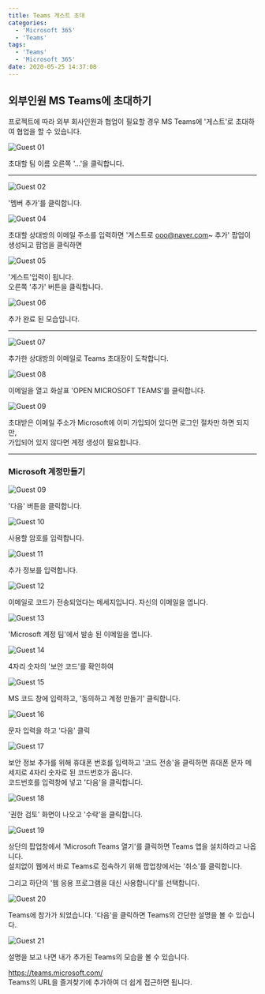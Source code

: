 ```yaml
---
title: Teams 게스트 초대
categories:
  - 'Microsoft 365'
  - 'Teams'
tags:
  - 'Teams'
  - 'Microsoft 365'
date: 2020-05-25 14:37:08
---
```

## 외부인원 MS Teams에 초대하기

프로젝트에 따라 외부 회사인원과 협업이 필요할 경우 MS Teams에 '게스트'로 초대하여 협업을 할 수 있습니다.

![Guest 01](https://user-images.githubusercontent.com/53321666/82963625-600a0380-9ffe-11ea-9f4a-b9b81d8f8bfa.png)

초대할 팀 이름 오른쪽 '...'을 클릭합니다.

---

![Guest 02](https://user-images.githubusercontent.com/53321666/82963628-60a29a00-9ffe-11ea-85ff-60dc45c65b84.png)

'멤버 추가'를 클릭합니다.

![Guest 04](https://user-images.githubusercontent.com/53321666/82963631-613b3080-9ffe-11ea-9012-f2fa60875b07.png)

초대할 상대방의 이메일 주소를 입력하면 '게스트로 ooo@naver.com~ 추가' 팝업이 생성되고 팝업을 클릭하면

![Guest 05](https://user-images.githubusercontent.com/53321666/82963635-61d3c700-9ffe-11ea-8be1-ac8a02f54e31.png)

'게스트'입력이 됩니다.   
오른쪽 '추가' 버튼을 클릭합니다.

![Guest 06](https://user-images.githubusercontent.com/53321666/82963637-626c5d80-9ffe-11ea-939b-a8b0a475d167.png)

추가 완료 된 모습입니다.

---

![Guest 07](https://user-images.githubusercontent.com/53321666/82963638-626c5d80-9ffe-11ea-8e1b-07059638d9fc.png)

추가한 상대방의 이메일로 Teams 초대장이 도착합니다.

![Guest 08](https://user-images.githubusercontent.com/53321666/82963641-6304f400-9ffe-11ea-9d3d-0d83683329e0.png)

이메일을 열고 화살표 'OPEN MICROSOFT TEAMS'를 클릭합니다.

![Guest 09](https://user-images.githubusercontent.com/53321666/82963644-639d8a80-9ffe-11ea-98eb-c450b4a3329e.png)

초대받은 이메일 주소가 Microsoft에 이미 가입되어 있다면 로그인 절차만 하면 되지만,   
가입되어 있지 않다면 계정 생성이 필요합니다.
 
---

### Microsoft 계정만들기

![Guest 09](https://user-images.githubusercontent.com/53321666/82963644-639d8a80-9ffe-11ea-98eb-c450b4a3329e.png)

'다음' 버튼을 클릭합니다.

![Guest 10](https://user-images.githubusercontent.com/53321666/82963645-639d8a80-9ffe-11ea-8c0a-6db4a7968fbf.png)

사용할 암호를 입력합니다.

![Guest 11](https://user-images.githubusercontent.com/53321666/82963646-64362100-9ffe-11ea-8255-8b4ba60015c2.png)

추가 정보를 입력합니다.

![Guest 12](https://user-images.githubusercontent.com/53321666/82963647-64362100-9ffe-11ea-9763-13846ff4524b.png)

이메일로 코드가 전송되었다는 메세지입니다.
자신의 이메일을 엽니다.

![Guest 13](https://user-images.githubusercontent.com/53321666/82963648-64ceb780-9ffe-11ea-9345-866019aed90e.png)

'Microsoft 계정 팀'에서 발송 된 이메일을 엽니다.

![Guest 14](https://user-images.githubusercontent.com/53321666/82963649-64ceb780-9ffe-11ea-8287-1415ee1bf253.png)

4자리 숫자의 '보안 코드'를 확인하여 

![Guest 15](https://user-images.githubusercontent.com/53321666/82963650-65674e00-9ffe-11ea-8d62-90b5f371bb8b.png)

MS 코드 창에 입력하고, '동의하고 계정 만들기' 클릭합니다.

![Guest 16](https://user-images.githubusercontent.com/53321666/82963651-65674e00-9ffe-11ea-8ed6-3fa6ccf13320.png)

문자 입력을 하고 '다음' 클릭

![Guest 17](https://user-images.githubusercontent.com/53321666/82963653-65ffe480-9ffe-11ea-92ab-b3b747514f7a.png)

보안 정보 추가를 위해 휴대폰 번호를 입력하고 '코드 전송'을 클릭하면 휴대폰 문자 메세지로 4자리 숫자로 된 코드번호가 옵니다.   
코드번호를 입력창에 넣고 '다음'을 클릭합니다.

![Guest 18](https://user-images.githubusercontent.com/53321666/82963654-65ffe480-9ffe-11ea-8bf5-98b119d5655e.png)

'권한 검토' 화면이 나오고 '수락'을 클릭합니다.

![Guest 19](https://user-images.githubusercontent.com/53321666/82782894-55355e80-9e98-11ea-9b81-cec4d7e31a6e.png)

상단의 팝업창에서 'Microsoft Teams 열기'를 클릭하면 Teams 앱을 설치하라고 나옵니다.   
설치없이 웹에서 바로 Teams로 접속하기 위해 팝업창에서는 '취소'를 클릭합니다.

그리고 하단의 '웹 응용 프로그램을 대신 사용합니다'를 선택합니다.

![Guest 20](https://user-images.githubusercontent.com/53321666/82963659-67311180-9ffe-11ea-943c-a6764352752b.png)

Teams에 참가가 되었습니다. '다음'을 클릭하면 Teams의 간단한 설명을 볼 수 있습니다.

![Guest 21](https://user-images.githubusercontent.com/53321666/82963661-67311180-9ffe-11ea-9ab4-687f4f3d385c.png)

설명을 보고 나면 내가 추가된 Teams의 모습을 볼 수 있습니다.

https://teams.microsoft.com/   
Teams의 URL을 즐겨찾기에 추가하여 더 쉽게 접근하면 됩니다.